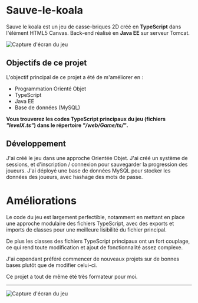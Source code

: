 # Sauve-le-koala

Sauve le koala est un jeu de casse-briques 2D créé en **TypeScript** dans l'élément HTML5 Canvas.
Back-end réalisé en **Java EE** sur serveur Tomcat.


![Capture d'écran du jeu](https://webcomet.fr/sauve-le-koala/capture_jeu_horizontale.png)



## Objectifs de ce projet

L'objectif principal de ce projet a été de m'améliorer en : 
* Programmation Orienté Objet
* TypeScript
* Java EE
* Base de données (MySQL)

**Vous trouverez les codes TypeScript principaux du jeu (fichiers *"levelX.ts"*) dans le répertoire *"/web/Game/ts/"*.**



## Développement

J'ai créé le jeu dans une approche Orientée Objet. J'ai créé un système de sessions, et d'inscription / connexion pour sauvegarder la progression des joueurs. J'ai déployé une base de données MySQL pour stocker les données des joueurs, avec hashage des mots de passe.




# Améliorations

Le code du jeu est largement perfectible, notamment en mettant en place une approche modulaire des fichiers TypeScript, avec des exports et imports de classes pour une meilleure lisibilité du fichier principal.

De plus les classes des fichiers TypeScript principaux ont un fort couplage, ce qui rend toute modification et ajout de fonctionnalité assez complexe.

J'ai cependant préféré commencer de nouveaux projets sur de bonnes bases plutôt que de modifier celui-ci.

Ce projet a tout de même été très formateur pour moi.

--------------------------------

![Capture d'écran du jeu](https://webcomet.fr/sauve-le-koala/capture_jeu.png)
